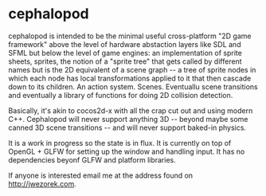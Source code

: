 # cephalopod
cephalopod is intended to be the minimal useful cross-platform "2D game framework" above the level of hardware abstaction layers
like SDL and SFML but below the level of game engines: an implementation of sprite sheets, sprites, the notion of a "sprite tree" that gets called by different names but is the 2D equivalent of a scene graph -- a tree of sprite nodes in which each node has local transformations applied to it that then cascade down to its children. An action system. Scenes. Eventuallu scene transitions and eventually a library of functions for doing 2D collision detection.

Basically, it's akin to cocos2d-x with all the crap cut out and using modern C++. Cephalopod will never support anything 3D -- beyond maybe some canned 3D scene transitions -- and will never support baked-in physics. 

It is a work in progress so the state is in flux. It is currently on top of OpenGL + GLFW for setting up the window and handling input. It has no dependencies beyonf GLFW and platform libraries.

If anyone is interested email me at the address found on http://jwezorek.com.
